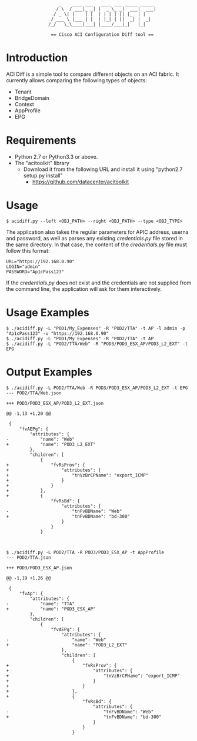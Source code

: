 
                        _    ____ ___   ____ ___ _____ _____
                       / \  / ___|_ _| |  _ \_ _|  ___|  ___|
                      / _ \| |    | |  | | | | || |_  | |
                     / ___ \ |___ | |  | |_| | ||  _| |  _|
                    /_/   \_\____|___| |____/___|_|   |_|

                     == Cisco ACI Configuration Diff tool ==


Introduction
=============
ACI Diff is a simple tool to compare different objects on an ACI fabric. 
It currently allows comparing the following types of objects:

- Tenant
- BridgeDomain
- Context
- AppProfile
- EPG

Requirements
=============
- Python 2.7 or Python3.3 or above.
- The "acitoolkit" library
  - Download it from the following URL and install it using "python2.7 setup.py install"
    - https://github.com/datacenter/acitoolkit

Usage
=====

    $ acidiff.py --left <OBJ_PATH> --right <OBJ_PATH> --type <OBJ_TYPE>

The application also takes the regular parameters for APIC address, userna and 
password, as well as parses any existing *credentials.py* file stored in the
same directory. In that case, the content of the *credentials.py* file must 
follow this format:

    URL="https://192.168.0.90"
    LOGIN="admin"
    PASSWORD="Ap1cPass123"

If the *credentials.py* does not exist and the credentials are not supplied from
the command line, the application will ask for them interactively.

Usage Examples
==============

    $ ./acidiff.py -L "POD1/My_Expenses" -R "POD2/TTA" -t AP -l admin -p "Ap1cPass123" -u "https://192.168.0.90"
    $ ./acidiff.py -L "POD1/My_Expenses" -R "POD2/TTA" -t AP
    $ ./acidiff.py -L "POD2/TTA/Web" -R "POD3/POD3_ESX_AP/POD3_L2_EXT" -t EPG


Output Examples
===============

    $ ./acidiff.py -L POD2/TTA/Web -R POD3/POD3_ESX_AP/POD3_L2_EXT -t EPG
    --- POD2/TTA/Web.json
    
    +++ POD3/POD3_ESX_AP/POD3_L2_EXT.json
    
    @@ -1,13 +1,20 @@
    
     {
         "fvAEPg": {
             "attributes": {
    -            "name": "Web"
    +            "name": "POD3_L2_EXT"
             },
             "children": [
                 {
    +                "fvRsProv": {
    +                    "attributes": {
    +                        "tnVzBrCPName": "export_ICMP"
    +                    }
    +                }
    +            },
    +            {
                     "fvRsBd": {
                         "attributes": {
    -                        "tnFvBDName": "Web"
    +                        "tnFvBDName": "bd-300"
                         }
                     }
                 }
    
    
    
    $ ./acidiff.py -L POD2/TTA -R POD3/POD3_ESX_AP -t AppProfile
    --- POD2/TTA.json
    
    +++ POD3/POD3_ESX_AP.json
    
    @@ -1,19 +1,26 @@
    
     {
         "fvAp": {
             "attributes": {
    -            "name": "TTA"
    +            "name": "POD3_ESX_AP"
             },
             "children": [
                 {
                     "fvAEPg": {
                         "attributes": {
    -                        "name": "Web"
    +                        "name": "POD3_L2_EXT"
                         },
                         "children": [
                             {
    +                            "fvRsProv": {
    +                                "attributes": {
    +                                    "tnVzBrCPName": "export_ICMP"
    +                                }
    +                            }
    +                        },
    +                        {
                                 "fvRsBd": {
                                     "attributes": {
    -                                    "tnFvBDName": "Web"
    +                                    "tnFvBDName": "bd-300"
                                     }
                                 }
                             }

    
    
    
